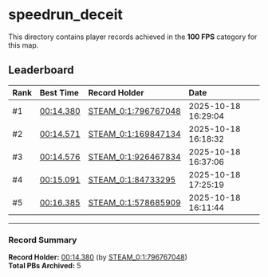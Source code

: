 # speedrun_deceit

This directory contains player records achieved in the **100 FPS** category for this map.

## Leaderboard

| Rank | Best Time | Record Holder | Date                |
| :--- | :-------- | :------------ | :------------------ |
| #1   | [00:14.380](./00014380_STEAM_0_1_796767048_20251018-162904.zip) | [STEAM_0:1:796767048](https://speedrun16.com/profile/STEAM_0:1:796767048)   | 2025-10-18 16:29:04 |
| #2   | [00:14.571](./00014571_STEAM_0_1_169847134_20251018-161832.zip) | [STEAM_0:1:169847134](https://speedrun16.com/profile/STEAM_0:1:169847134)   | 2025-10-18 16:18:32 |
| #3   | [00:14.576](./00014576_STEAM_0_1_926467834_20251018-163706.zip) | [STEAM_0:1:926467834](https://speedrun16.com/profile/STEAM_0:1:926467834)   | 2025-10-18 16:37:06 |
| #4   | [00:15.091](./00015091_STEAM_0_1_84733295_20251018-172519.zip) | [STEAM_0:1:84733295](https://speedrun16.com/profile/STEAM_0:1:84733295)   | 2025-10-18 17:25:19 |
| #5   | [00:16.385](./00016385_STEAM_0_1_578685909_20251018-161144.zip) | [STEAM_0:1:578685909](https://speedrun16.com/profile/STEAM_0:1:578685909)   | 2025-10-18 16:11:44 |

---

### Record Summary
**Record Holder:** [00:14.380](./00014380_STEAM_0_1_796767048_20251018-162904.zip) (by [STEAM_0:1:796767048](https://speedrun16.com/profile/STEAM_0:1:796767048))  
**Total PBs Archived:** 5